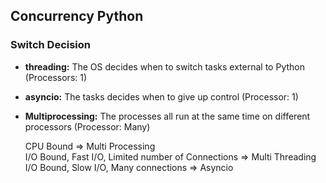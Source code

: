 ## Concurrency Python

### Switch Decision
* **threading:** The OS decides when to switch tasks external  to Python                  (Processors: 1)
* **asyncio:** The tasks decides when to give up control                                  (Processor: 1)
* **Multiprocessing:** The processes all run at the same time on different processors     (Processor: Many)

	CPU Bound => Multi Processing  
	I/O Bound, Fast I/O, Limited number of Connections => Multi Threading  
	I/O Bound, Slow I/O, Many connections => Asyncio  
